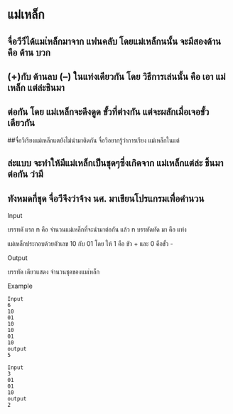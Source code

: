 # แม่เหล็ก

## จื่อวีวีได้แมเ่หล็กมาจาก แฟนคลับ โดยแม่เหล็กนนั้น จะมีสองด้าน คือ ด้าน บวก

## (+)กับ ด้านลบ (–) ในแท่งเดียวกัน โดย วิธีการเล่นนั้น คือ เอา แม่เหล็ก แต่ล่ะชินมา

## ต่อกัน โดย แม่เหล็กจะดึงดูด ขั้วที่ต่างกัน แต่จะผลักเมื่อเจอขั้วเดียวกัน

##จื่อวีเรียงแม่เหล็กแตยังไม่นํามาติดกัน จื่อวีอยากรู้ว่าการเรียง แม่เหล็กในแต่

## ล่ะแบบ จะทําให้มีแม่เหล็กเป็นชุดๆซึ่งเกิดจาก แม่เหล็กแต่ล่ะ ชิ้นมาต่อกัน ว่ามี

## ทังหมดกี่ชุด จื่อวีจึงว่าจ้าง นศ. มาเขียนโปรแกรมเพื่อคํานวน

Input

บรรทดั แรก n คือ จํานวนแม่เหล็กที่จะนํามาต่อกัน แล้ว n บรรทัดทัด มา คือ แท่ง

แม่เหล็กประกอบด้วยตัวเลข 10 กับ 01 โดย ให้ 1 คือ ขัว + และ 0 คือขั้ว -

Output

บรรทัด เดียวแสดง จํานวนชุดของแมเ่หล็ก


Example

```
Input
6
10
01
10
10
01
10
output
5
```
```
Input
3
01
01
10
output
2
```
